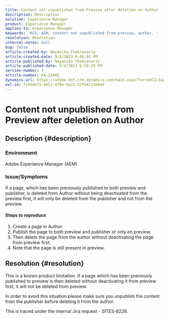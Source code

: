 ```yaml
---
title: Content not unpublished from Preview after deletion on Author
description: Description
solution: Experience Manager
product: Experience Manager
applies-to: Experience Manager
keywords: 'KCS, AEM, content not unpublished from preview, author. '
resolution: Resolution
internal-notes: null
bug: false
article-created-by: Nayanika Chakravarty
article-created-date: 9/4/2023 6:48:01 PM
article-published-by: Nayanika Chakravarty
article-published-date: 9/4/2023 6:50:29 PM
version-number: 3
article-number: KA-22685
dynamics-url: https://adobe-ent.crm.dynamics.com/main.aspx?forceUCI=1&pagetype=entityrecord&etn=knowledgearticle&id=d8849890-534b-ee11-be6e-6045bd0067ea
exl-id: fcbdebf5-e852-478a-9a21-22fb4c2168dd
---
```

# Content not unpublished from Preview after deletion on Author

## Description {#description}


### Environment

Adobe Experience Manager (AEM)

### Issue/Symptoms

If a page, which has been previously published to both preview and publisher, is deleted from Author without being deactivated from the preview first, it will only be deleted from the publisher and not from the preview.

#### Steps to reproduce

1. Create a page in Author.
2. Publish the page to both preview and publisher or only on preview.
3. Then delete the page from the author without deactivating the page from preview first.
4. Note that the page is still present in preview.





## Resolution {#resolution}


This is a known product limitation. If a page which has been previously published to preview is then deleted without deactivating it from preview first, it will not be deleted from preview.

In order to avoid this situation please make sure you unpublish the content from the publisher before deleting it from the author.

This is traced under the internal Jira request - SITES-8226.
